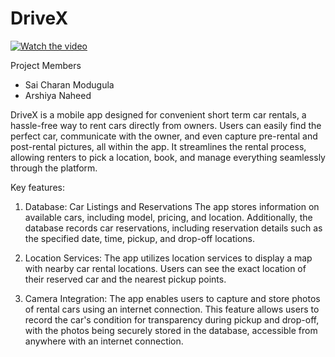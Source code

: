 # DriveX

[![Watch the video](https://img.youtube.com/vi/T-D1KVIuvjA/maxresdefault.jpg)](https://youtu.be/T-D1KVIuvjA)


Project Members
  - Sai Charan Modugula
  - Arshiya Naheed

DriveX is a  mobile app designed for convenient short term car rentals, a hassle-free way to rent cars directly from owners. Users can easily find the perfect car, communicate with the owner, and even capture pre-rental and post-rental pictures, all within the app. It streamlines the rental process, allowing renters to pick a location, book, and manage
everything seamlessly through the platform.


Key features:

1. Database: Car Listings and Reservations
    The app stores information on available cars, including model, pricing, and location. Additionally, the database records car reservations, including reservation details such as the 
    specified date, time, pickup, and drop-off locations.

2. Location Services:
    The app utilizes location services to display a map with nearby car rental locations. Users can see the exact location of their reserved car and the nearest pickup points.

3. Camera Integration:
    The app enables users to capture and store photos of rental cars using an internet connection. This feature allows users to record the car's condition for transparency during 
    pickup and drop-off, with the photos being securely stored in the database, accessible from anywhere with an internet connection.
